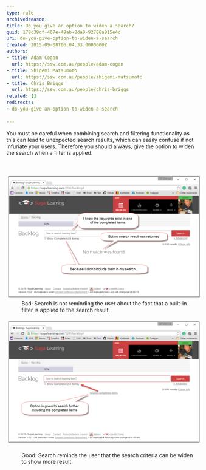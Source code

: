 ```yaml
---
type: rule
archivedreason: 
title: Do you give an option to widen a search?
guid: 179c39cf-467e-49ab-8da9-92786a915e4c
uri: do-you-give-option-to-widen-a-search
created: 2015-09-08T06:04:33.0000000Z
authors:
- title: Adam Cogan
  url: https://ssw.com.au/people/adam-cogan
- title: Shigemi Matsumoto
  url: https://ssw.com.au/people/shigemi-matsumoto
- title: Chris Briggs
  url: https://ssw.com.au/people/chris-briggs
related: []
redirects:
- do-you-give-an-option-to-widen-a-search

---
```



<p>​​You must be careful when combining search and filtering functionality as this can lead to unexpected search results, which can easily confuse if not infuriate your users. Therefore you should always, give the option to widen the search when a filter is applied. </p>
<br><excerpt class='endintro'></excerpt><br>
<div><img src="Find more (1).png" alt="Find more (1).png" style="margin:5px;width:650px;" /><br></div><dd class="ssw15-rteElement-FigureBad"> Bad: Search is not reminding the user about the fact that a built-in filter is applied to the search result <br></dd><div><br></div><div><img src="SearchOption-Good.png" alt="SearchOption-Good.png" style="margin:5px;width:650px;" />​<br></div><dd class="ssw15-rteElement-FigureGood">  Good: Search reminds the user that the search criteria can be widen to show more result<br></dd><div><br></div><div><br></div><div><br></div>



